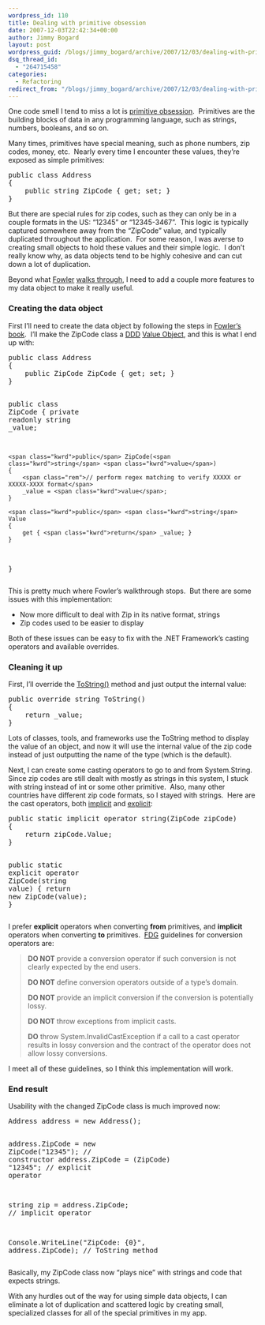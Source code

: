 ```yaml
---
wordpress_id: 110
title: Dealing with primitive obsession
date: 2007-12-03T22:42:34+00:00
author: Jimmy Bogard
layout: post
wordpress_guid: /blogs/jimmy_bogard/archive/2007/12/03/dealing-with-primitive-obsession.aspx
dsq_thread_id:
  - "264715458"
categories:
  - Refactoring
redirect_from: "/blogs/jimmy_bogard/archive/2007/12/03/dealing-with-primitive-obsession.aspx/"
---
```

One code smell I tend to miss a lot is [primitive obsession](http://sis36.berkeley.edu/projects/streek/agile/bad-smells-in-code.html#Primitive+Obsession).&nbsp; Primitives are the building blocks of data in any programming language, such as strings, numbers, booleans, and so on.

Many times, primitives have special meaning, such as phone numbers, zip codes, money, etc.&nbsp; Nearly every time I encounter these values, they&#8217;re exposed as simple primitives:

<div class="CodeFormatContainer">
  <pre><span class="kwrd">public</span> <span class="kwrd">class</span> Address
{
    <span class="kwrd">public</span> <span class="kwrd">string</span> ZipCode { get; set; }
}
</pre>
</div>

But there are special rules for zip codes, such as they can only be in a couple formats in the US: &#8220;12345&#8221; or &#8220;12345-3467&#8221;.&nbsp; This logic is typically captured somewhere away from the &#8220;ZipCode&#8221; value, and typically duplicated throughout the application.&nbsp; For some reason, I was averse to creating small objects to hold these values and their simple logic.&nbsp; I don&#8217;t really know why, as data objects&nbsp;tend to be highly cohesive and can cut down a lot of duplication.

Beyond what [Fowler](http://martinfowler.com/) [walks through](http://www.refactoring.com/catalog/replaceDataValueWithObject.html), I need to add a couple more features to my data object to make it really useful.

### Creating the data object

First I&#8217;ll need to create the data object by following the steps in [Fowler&#8217;s book](http://www.amazon.com/Refactoring-Improving-Existing-Addison-Wesley-Technology/dp/0201485672).&nbsp; I&#8217;ll make the ZipCode class a [DDD](http://domaindrivendesign.org/) [Value Object](https://lostechies.com/blogs/joe_ocampo/archive/2007/04/23/a-discussion-on-domain-driven-design-value-objects.aspx), and this is what I end up with:

<div class="CodeFormatContainer">
  <pre><span class="kwrd">public</span> <span class="kwrd">class</span> Address
{
    <span class="kwrd">public</span> ZipCode ZipCode { get; set; }
}

<span class="kwrd">public</span> <span class="kwrd">class</span> ZipCode
{
    <span class="kwrd">private</span> <span class="kwrd">readonly</span> <span class="kwrd">string</span> _value;

    <span class="kwrd">public</span> ZipCode(<span class="kwrd">string</span> <span class="kwrd">value</span>)
    {
        <span class="rem">// perform regex matching to verify XXXXX or XXXXX-XXXX format</span>
        _value = <span class="kwrd">value</span>;
    }

    <span class="kwrd">public</span> <span class="kwrd">string</span> Value
    {
        get { <span class="kwrd">return</span> _value; }
    }
}
</pre>
</div>

This is pretty much where Fowler&#8217;s walkthrough stops.&nbsp; But there are some issues with this implementation:

  * Now more difficult to deal with Zip in its native format, strings
  * Zip codes used to be easier to display

Both of these issues can be easy to fix with the .NET Framework&#8217;s casting operators and available overrides.

### Cleaning it up

First, I&#8217;ll override the [ToString()](http://msdn2.microsoft.com/en-us/library/system.object.tostring.aspx) method and just output the internal value:

<div class="CodeFormatContainer">
  <pre><span class="kwrd">public</span> <span class="kwrd">override</span> <span class="kwrd">string</span> ToString()
{
    <span class="kwrd">return</span> _value;
}
</pre>
</div>

Lots of classes, tools, and frameworks use the ToString method to display the value of an object, and now it will use the internal value of the zip code instead of just outputting the name of the type (which is the default).

Next, I can create some casting operators to go to and from System.String.&nbsp; Since zip codes are still dealt with mostly as strings in this system, I stuck with string instead of int or some other primitive.&nbsp; Also, many other countries have different zip code formats, so I stayed with strings.&nbsp; Here are the cast operators, both [implicit](http://msdn2.microsoft.com/en-us/library/z5z9kes2(VS.80).aspx) and [explicit](http://msdn2.microsoft.com/en-us/library/xhbhezf4(VS.80).aspx):

<div class="CodeFormatContainer">
  <pre><span class="kwrd">public</span> <span class="kwrd">static</span> <span class="kwrd">implicit</span> <span class="kwrd">operator</span> <span class="kwrd">string</span>(ZipCode zipCode)
{
    <span class="kwrd">return</span> zipCode.Value;
}

<span class="kwrd">public</span> <span class="kwrd">static</span> <span class="kwrd">explicit</span> <span class="kwrd">operator</span> ZipCode(<span class="kwrd">string</span> <span class="kwrd">value</span>)
{
    <span class="kwrd">return</span> <span class="kwrd">new</span> ZipCode(<span class="kwrd">value</span>);
}
</pre>
</div>

I prefer **explicit** operators when converting **from** primitives, and **implicit** operators when converting **to** primitives.&nbsp; [FDG](http://www.amazon.com/Framework-Design-Guidelines-Conventions-Development/dp/0321246756) guidelines for conversion operators are:

> **DO NOT** provide a conversion operator if such conversion is not clearly expected by the end users.
> 
> **DO NOT** define conversion operators outside of a type&#8217;s domain.
> 
> **DO NOT** provide an implicit conversion if the conversion is potentially lossy.
> 
> **DO NOT** throw exceptions from implicit casts.
> 
> **DO** throw System.InvalidCastException if a call to a cast operator results in lossy conversion and the contract of the operator does not allow lossy conversions.

I meet all of these guidelines, so I think this implementation will work.

### End result

Usability with the changed ZipCode class is much improved now:

<div class="CodeFormatContainer">
  <pre>Address address = <span class="kwrd">new</span> Address();

address.ZipCode = <span class="kwrd">new</span> ZipCode(<span class="str">"12345"</span>); <span class="rem">// constructor</span>
address.ZipCode = (ZipCode) <span class="str">"12345"</span>; <span class="rem">// explicit operator</span>

<span class="kwrd">string</span> zip = address.ZipCode; <span class="rem">// implicit operator</span>

Console.WriteLine(<span class="str">"ZipCode: {0}"</span>, address.ZipCode); <span class="rem">// ToString method</span>
</pre>
</div>

Basically, my ZipCode class now&nbsp;&#8220;plays nice&#8221; with strings and code that expects strings.

With any hurdles out of the way for using simple data objects, I can eliminate a lot of duplication and scattered logic by creating small, specialized classes for all of the special primitives in my app.